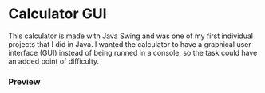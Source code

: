 
# Calculator GUI
This calculator is made with Java Swing and was one of my first individual projects that I did in Java. I wanted the calculator to have a graphical user interface (GUI) instead of being runned in a console, so the task could have an added point of difficulty.

### Preview
